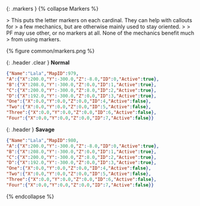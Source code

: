 {: .markers }
{% collapse Markers %}

<div class="content" markdown="1">
> This puts the letter markers on each cardinal. They can help with callouts for
> a few mechanics, but are otherwise mainly used to stay oriented.
>
> PF may use other, or no markers at all. None of the mechanics benefit much
> from using markers.

{% figure common/markers.png %}
</div>

{: .header .clear }
**Normal**

```json
{"Name":"Lala","MapID":979,
"A":{"X":200.0,"Y":-300.0,"Z":-8.0,"ID":0,"Active":true},
"B":{"X":208.0,"Y":-300.0,"Z":0.0,"ID":1,"Active":true},
"C":{"X":200.0,"Y":-300.0,"Z":8.0,"ID":2,"Active":true},
"D":{"X":192.0,"Y":-300.0,"Z":0.0,"ID":3,"Active":true},
"One":{"X":0.0,"Y":0.0,"Z":0.0,"ID":4,"Active":false},
"Two":{"X":0.0,"Y":0.0,"Z":0.0,"ID":5,"Active":false},
"Three":{"X":0.0,"Y":0.0,"Z":0.0,"ID":6,"Active":false},
"Four":{"X":0.0,"Y":0.0,"Z":0.0,"ID":7,"Active":false}}
```

{: .header }
**Savage**

```json
{"Name":"Lala","MapID":980,
"A":{"X":200.0,"Y":-300.0,"Z":-8.0,"ID":0,"Active":true},
"B":{"X":208.0,"Y":-300.0,"Z":0.0,"ID":1,"Active":true},
"C":{"X":200.0,"Y":-300.0,"Z":8.0,"ID":2,"Active":true},
"D":{"X":192.0,"Y":-300.0,"Z":0.0,"ID":3,"Active":true},
"One":{"X":0.0,"Y":0.0,"Z":0.0,"ID":4,"Active":false},
"Two":{"X":0.0,"Y":0.0,"Z":0.0,"ID":5,"Active":false},
"Three":{"X":0.0,"Y":0.0,"Z":0.0,"ID":6,"Active":false},
"Four":{"X":0.0,"Y":0.0,"Z":0.0,"ID":7,"Active":false}}
```
{% endcollapse %}
